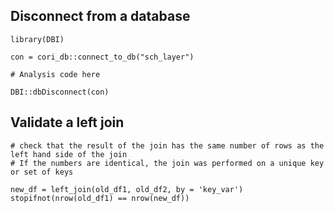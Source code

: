 ## Disconnect from a database

```
library(DBI)

con = cori_db::connect_to_db("sch_layer")

# Analysis code here

DBI::dbDisconnect(con)
```

## Validate a left join

```
# check that the result of the join has the same number of rows as the left hand side of the join
# If the numbers are identical, the join was performed on a unique key or set of keys

new_df = left_join(old_df1, old_df2, by = 'key_var')
stopifnot(nrow(old_df1) == nrow(new_df))

```